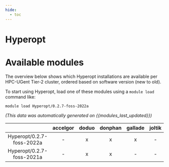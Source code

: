 ```yaml
---
hide:
  - toc
---
```


Hyperopt
========

# Available modules


The overview below shows which Hyperopt installations are available per HPC-UGent Tier-2 cluster, ordered based on software version (new to old).

To start using Hyperopt, load one of these modules using a `module load` command like:

```shell
module load Hyperopt/0.2.7-foss-2022a
```

*(This data was automatically generated on {{modules_last_updated}})*  

| |accelgor|doduo|donphan|gallade|joltik|shinx|skitty|
| :---: | :---: | :---: | :---: | :---: | :---: | :---: | :---: |
|Hyperopt/0.2.7-foss-2022a|-|x|x|x|-|-|-|
|Hyperopt/0.2.7-foss-2021a|-|x|x|-|-|-|-|

